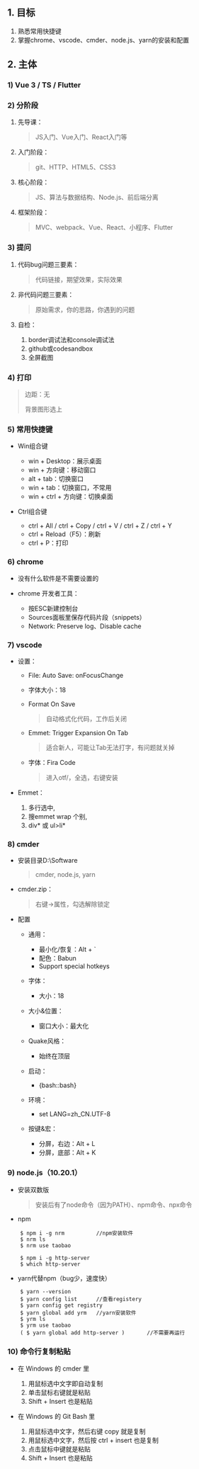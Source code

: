 ## 1. 目标

1. 熟悉常用快捷键
2. 掌握chrome、vscode、cmder、node.js、yarn的安装和配置

## 2. 主体

### 1) Vue 3 / TS / Flutter

### 2) 分阶段

1. 先导课：

    > JS入门、Vue入门、React入门等

2. 入门阶段：

    > git、HTTP、HTML5、CSS3

3. 核心阶段：

    > JS、算法与数据结构、Node.js、前后端分离

4. 框架阶段：

    > MVC、webpack、Vue、React、小程序、Flutter
        
### 3) 提问

1. 代码bug问题三要素：

    > 代码链接，期望效果，实际效果

2. 非代码问题三要素：

    > 原始需求，你的思路，你遇到的问题

3. 自检：

    1. border调试法和console调试法
    2. github或codesandbox
    3. 全屏截图
                
### 4) 打印

> 边距：无  
>
> 背景图形选上

### 5) 常用快捷键

* Win组合键

    * win + Desktop：展示桌面
    * win + 方向键：移动窗口
    * alt + tab：切换窗口
    * win + tab：切换窗口，不常用
    * win + ctrl + 方向键：切换桌面

* Ctrl组合键

    * ctrl + All / ctrl + Copy / ctrl + V / ctrl + Z / ctrl + Y
    * ctrl + Reload（F5）：刷新
    * ctrl + P：打印
  
### 6) chrome 

* 没有什么软件是不需要设置的

* chrome 开发者工具：

    * 按ESC新建控制台
    * Sources面板里保存代码片段（snippets）
    * Network: Preserve log、Disable cache

### 7) vscode

* 设置：

    * File: Auto Save: onFocusChange
    * 字体大小：18
    * Format On Save

        > 自动格式化代码，工作后关闭

    * Emmet: Trigger Expansion On Tab

        > 适合新人，可能让Tab无法打字，有问题就关掉

    * 字体：Fira Code 

        > 进入otf/，全选，右键安装

* Emmet：

    1. 多行选中,
    2. 搜emmet wrap 个别,
    3. div* 或 ul>li*
        
### 8) cmder

* 安装目录D:\Software    

    > cmder, node.js, yarn

* cmder.zip：

    > 右键->属性，勾选解除锁定       

* 配置

    * 通用：       

        * 最小化/恢复：Alt + `
        * 配色：Babun
        * Support special hotkeys                    

    * 字体：

        * 大小：18

    * 大小&位置：

        * 窗口大小：最大化

    * Quake风格：

        * 始终在顶层
    
    * 启动：

        * {bash::bash}

    * 环境：

        * set LANG=zh_CN.UTF-8

    * 按键&宏：

        * 分屏，右边：Alt + L
        * 分屏，底部：Alt + K
                
### 9) node.js（10.20.1）

* 安装双数版

    > 安装后有了node命令（因为PATH）、npm命令、npx命令

* npm

```
    $ npm i -g nrm          //npm安装软件    
    $ nrm ls 
    $ nrm use taobao

    $ npm i -g http-server        
    $ which http-server
```

* yarn代替npm（bug少，速度快）

```
    $ yarn --version
    $ yarn config list      //查看registery
    $ yarn config get registry
    $ yarn global add yrm   //yarn安装软件
    $ yrm ls
    $ yrm use taobao
    ( $ yarn global add http-server )       //不需要再运行         
```

### 10) 命令行复制粘贴

* 在 Windows 的 cmder 里

    1. 用鼠标选中文字即自动复制
    2. 单击鼠标右键就是粘贴
    3. Shift + Insert 也是粘贴

* 在 Windows 的 Git Bash 里

    1. 用鼠标选中文字，然后右键 copy 就是复制
    2. 用鼠标选中文字，然后按 ctrl + insert 也是复制
    3. 点击鼠标中键就是粘贴
    4. Shift + Insert 也是粘贴
        

        
        
        

        
          
           
           
           
